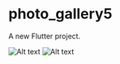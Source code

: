 # photo_gallery5

A new Flutter project.

![Alt text](images/main1.png "calculate BMI")
![Alt text](imagesScreenshot_20240421_220903.jpg "calculate BMI")
